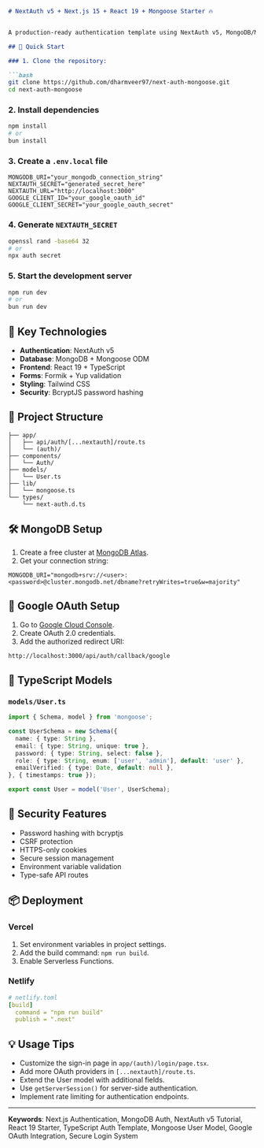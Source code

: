 
```markdown
# NextAuth v5 + Next.js 15 + React 19 + Mongoose Starter 🔥


A production-ready authentication template using NextAuth v5, MongoDB/Mongoose, and TypeScript. It supports both credentials and OAuth providers.

## 🚀 Quick Start

### 1. Clone the repository:

```bash
git clone https://github.com/dharmveer97/next-auth-mongoose.git
cd next-auth-mongoose
```

### 2. Install dependencies

```bash
npm install
# or
bun install
```

### 3. Create a `.env.local` file

```env
MONGODB_URI="your_mongodb_connection_string"
NEXTAUTH_SECRET="generated_secret_here"
NEXTAUTH_URL="http://localhost:3000"
GOOGLE_CLIENT_ID="your_google_oauth_id"
GOOGLE_CLIENT_SECRET="your_google_oauth_secret"
```

### 4. Generate `NEXTAUTH_SECRET`

```bash
openssl rand -base64 32
# or
npx auth secret
```

### 5. Start the development server

```bash
npm run dev
# or
bun run dev
```

## 🔧 Key Technologies

- **Authentication**: NextAuth v5
- **Database**: MongoDB + Mongoose ODM
- **Frontend**: React 19 + TypeScript
- **Forms**: Formik + Yup validation
- **Styling**: Tailwind CSS
- **Security**: BcryptJS password hashing

## 📂 Project Structure

```
├── app/
│   ├── api/auth/[...nextauth]/route.ts
│   └── (auth)/
├── components/
│   └── Auth/
├── models/
│   └── User.ts
├── lib/
│   └── mongoose.ts
└── types/
    └── next-auth.d.ts
```

## 🛠️ MongoDB Setup

1. Create a free cluster at [MongoDB Atlas](https://www.mongodb.com/atlas/database).
2. Get your connection string:

```env
MONGODB_URI="mongodb+srv://<user>:<password>@cluster.mongodb.net/dbname?retryWrites=true&w=majority"
```

## 🔐 Google OAuth Setup

1. Go to [Google Cloud Console](https://console.cloud.google.com/).
2. Create OAuth 2.0 credentials.
3. Add the authorized redirect URI:

```
http://localhost:3000/api/auth/callback/google
```

## 🧩 TypeScript Models

### `models/User.ts`

```typescript
import { Schema, model } from 'mongoose';

const UserSchema = new Schema({
  name: { type: String },
  email: { type: String, unique: true },
  password: { type: String, select: false },
  role: { type: String, enum: ['user', 'admin'], default: 'user' },
  emailVerified: { type: Date, default: null },
}, { timestamps: true });

export const User = model('User', UserSchema);
```

## 🚨 Security Features

- Password hashing with bcryptjs
- CSRF protection
- HTTPS-only cookies
- Secure session management
- Environment variable validation
- Type-safe API routes

## 📦 Deployment

### Vercel

1. Set environment variables in project settings.
2. Add the build command: `npm run build`.
3. Enable Serverless Functions.

### Netlify

```yaml
# netlify.toml
[build]
  command = "npm run build"
  publish = ".next"
```

## 💡 Usage Tips

- Customize the sign-in page in `app/(auth)/login/page.tsx`.
- Add more OAuth providers in `[...nextauth]/route.ts`.
- Extend the User model with additional fields.
- Use `getServerSession()` for server-side authentication.
- Implement rate limiting for authentication endpoints.

---

**Keywords**: Next.js Authentication, MongoDB Auth, NextAuth v5 Tutorial, React 19 Starter, TypeScript Auth Template, Mongoose User Model, Google OAuth Integration, Secure Login System

```

